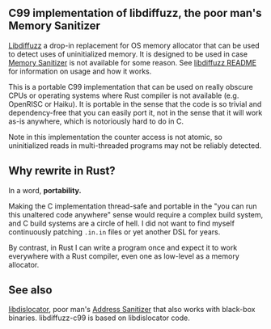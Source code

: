 ## C99 implementation of libdiffuzz, the poor man's Memory Sanitizer

[Libdiffuzz](https://github.com/Shnatsel/libdiffuzz) a drop-in replacement for OS memory allocator that can be used to detect uses of uninitialized memory. It is designed to be used in case [Memory Sanitizer](https://clang.llvm.org/docs/MemorySanitizer.html) is not available for some reason. See [libdiffuzz README](https://github.com/Shnatsel/libdiffuzz) for information on usage and how it works.

This is a portable C99 implementation that can be used on really obscure CPUs or operating systems where Rust compiler is not available (e.g. OpenRISC or Haiku). It is portable in the sense that the code is so trivial and dependency-free that you can easily port it, not in the sense that it will work as-is anywhere, which is notoriously hard to do in C.

Note in this implementation the counter access is not atomic, so uninitialized reads in multi-threaded programs may not be reliably detected.

## Why rewrite in Rust?

In a word, **portability.**

Making the C implementation thread-safe and portable in the "you can run this unaltered code anywhere" sense would require a complex build system, and C build systems are a circle of hell. I did not want to find myself continuously patching `.in.in` files or yet another DSL for years.

By contrast, in Rust I can write a program once and expect it to work everywhere with a Rust compiler, even one as low-level as a memory allocator.

## See also

[libdislocator](https://github.com/mirrorer/afl/tree/master/libdislocator), poor man's [Address Sanitizer](https://clang.llvm.org/docs/AddressSanitizer.html) that also works with black-box binaries. libdiffuzz-c99 is based on libdislocator code.
